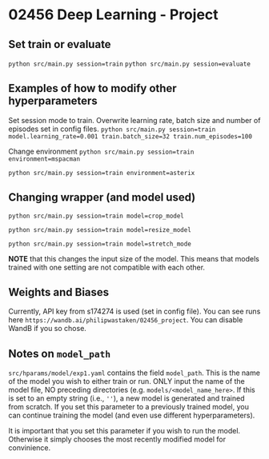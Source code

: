 # 02456 Deep Learning - Project

## Set train or evaluate
```python src/main.py session=train```
```python src/main.py session=evaluate```

## Examples of how to modify other hyperparameters
Set session mode to train. Overwrite learning rate, batch size and number of episodes set in config files.
```python src/main.py session=train model.learning_rate=0.001 train.batch_size=32 train.num_episodes=100```

Change environment
```python src/main.py session=train environment=mspacman```

```python src/main.py session=train environment=asterix```

## Changing wrapper (and model used)
```python src/main.py session=train model=crop_model```

```python src/main.py session=train model=resize_model```

```python src/main.py session=train model=stretch_mode```

**NOTE** that this changes the input size of the model. This means that models trained with one setting are not
compatible with each other.

## Weights and Biases
Currently, API key from s174274 is used (set in config file).
You can see runs here ```https://wandb.ai/philipwastaken/02456_project```.
You can disable WandB if you so chose.

## Notes on `model_path`
`src/hparams/model/exp1.yaml` contains the field `model_path`. This is the name of the model you wish to either train
or run. ONLY input the name of the model file, NO preceding directories (e.g. `models/<model_name_here>`.
If this is set to an empty string (i.e., `''`), a new model is generated and trained from scratch.
If you set this parameter to a previously trained model, you can continue training the model (and even use different
hyperparameters).

It is important that you set this parameter if you wish to run the model. Otherwise it simply chooses the most
recently modified model for convinience.
